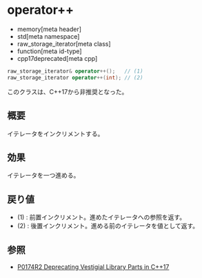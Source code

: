 # operator++
* memory[meta header]
* std[meta namespace]
* raw_storage_iterator[meta class]
* function[meta id-type]
* cpp17deprecated[meta cpp]

```cpp
raw_storage_iterator& operator++();   // (1)
raw_storage_iterator operator++(int); // (2)
```

このクラスは、C++17から非推奨となった。


## 概要
イテレータをインクリメントする。


## 効果
イテレータを一つ進める。


## 戻り値
- (1) : 前置インクリメント。進めたイテレータへの参照を返す。
- (2) : 後置インクリメント。進める前のイテレータを値として返す。


## 参照
- [P0174R2 Deprecating Vestigial Library Parts in C++17](http://www.open-std.org/jtc1/sc22/wg21/docs/papers/2016/p0174r2.html)
